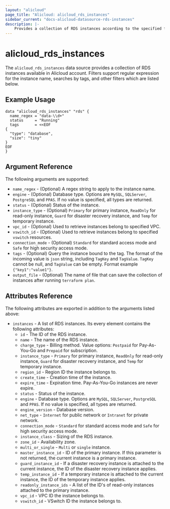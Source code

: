 ```yaml
---
layout: "alicloud"
page_title: "Alicloud: alicloud_rds_instances"
sidebar_current: "docs-alicloud-datasource-rds-instances"
description: |-
    Provides a collection of RDS instances according to the specified filters.
---
```


# alicloud\_rds\_instances

The `alicloud_rds_instances` data source provides a collection of RDS instances available in Alicloud account.
Filters support regular expression for the instance name, searches by tags, and other filters which are listed below.

## Example Usage

```
data "alicloud_rds_instances" "rds" {
  name_regex = "data-\\d+"
  status     = "Running"
  tags       = <<EOF
{
  "type": "database",
  "size": "tiny"
}
EOF
}
```

## Argument Reference

The following arguments are supported:

* `name_regex` - (Optional) A regex string to apply to the instance name.
* `engine` - (Optional) Database type. Options are `MySQL`, `SQLServer`, `PostgreSQL` and `PPAS`. If no value is specified, all types are returned.
* `status` - (Optional) Status of the instance.
* `instance_type` - (Optional) `Primary` for primary instance, `ReadOnly` for read-only instance, `Guard` for disaster recovery instance, and `Temp` for temporary instance.
* `vpc_id` - (Optional) Used to retrieve instances belong to specified VPC.
* `vswitch_id` - (Optional) Used to retrieve instances belong to specified `vswitch` resources.
* `connection_mode` - (Optional) `Standard` for standard access mode and `Safe` for high security access mode.
* `tags` - (Optional) Query the instance bound to the tag. The format of the incoming value is `json` string, including `TagKey` and `TagValue`. `TagKey` cannot be null, and `TagValue` can be empty. Format example `{"key1":"value1"}`.
* `output_file` - (Optional) The name of file that can save the collection of instances after running `terraform plan`.

## Attributes Reference

The following attributes are exported in addition to the arguments listed above:

* `instances` - A list of RDS instances. Its every element contains the following attributes:
  * `id` - The ID of the RDS instance.
  * `name` - The name of the RDS instance.
  * `charge_type` - Billing method. Value options: `Postpaid` for  Pay-As-You-Go and `Prepaid` for subscription.
  * `instance_type` - `Primary` for primary instance, `ReadOnly` for read-only instance, `Guard` for disaster recovery instance, and `Temp` for temporary instance.
  * `region_id` - Region ID the instance belongs to.
  * `create_time` - Creation time of the instance.
  * `expire_time` - Expiration time. Pay-As-You-Go instances are never expire.
  * `status` - Status of the instance.
  * `engine` - Database type. Options are `MySQL`, `SQLServer`, `PostgreSQL` and `PPAS`. If no value is specified, all types are returned.
  * `engine_version` - Database version.
  * `net_type` - `Internet` for public network or `Intranet` for private network.
  * `connection_mode` - `Standard` for standard access mode and `Safe` for high security access mode.
  * `instance_class` - Sizing of the RDS instance.
  * `zone_id` - Availability zone.
  * `multi_or_single` - `Multi` or `single` instance.
  * `master_instance_id` - ID of the primary instance. If this parameter is not returned, the current instance is a primary instance.
  * `guard_instance_id` - If a disaster recovery instance is attached to the current instance, the ID of the disaster recovery instance applies.
  * `temp_instance_id` - If a temporary instance is attached to the current instance, the ID of the temporary instance applies.
  * `readonly_instance_ids` - A list of the ID's of read-only instances attached to the primary instance.
  * `vpc_id` - VPC ID the instance belongs to.
  * `vswitch_id` - VSwitch ID the instance belongs to.
